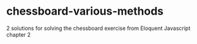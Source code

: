 # chessboard-various-methods

2 solutions for solving the chessboard exercise from Eloquent Javascript chapter 2

